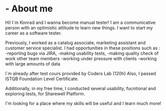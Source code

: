 # - About me 


Hi! I`m Konrad and I wanna become manual tester! 
I am a communicative person with an optimistic attitude to learn new things. I want to start my career as a software tester.

Previously, I worked as a catalog associate, marketing assistant and customer service specialist. I had opportunities in these positions such as :
-reporting bugs via JIRA,
-making usability tests, 
-making quality check of work other team members
-working under pressure with clients
-working with large amounts of data


I`m already after  test cours provided by Coders Lab (120h)
Also, I passed ISTQB Foundation Level Certificate.

Additionally, in my free time, I conducted several usability, fucntional and exploring  tests, for Sharewell Platform. 


I'm looking for a place where my skills will be useful and I learn much more!
